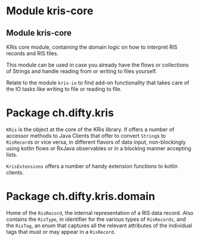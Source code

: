 # Module kris-core

## Module kris-core

KRis core module, containing the domain logic on how to interpret RIS records and RIS files.

This module can be used in case you already have the flows or collections of Strings and handle
reading from or writing to files yourself.

Relate to the module `kris-io` to find add-on functionality that takes care of the IO tasks
like writing to file or reading to file.

# Package ch.difty.kris

`KRis` is the object at the core of the KRis library. If offers a number of accessor methods
to Java Clients that offer to convert `String`s to `RisRecord`s or vice versa, in different
flavors of data input, non-blockingly using kotlin flows or RxJava observables or in a blocking
manner accepting lists.

`KrisExtensions` offers a number of handy extension functions to kotlin clients.

# Package ch.difty.kris.domain

Home of the `RisRecord`, the internal representation of a RIS data record.
Also contains the `RisType`, in identifier for the various types of `RisRecords`,
and the `RisTag`, an enum that captures all the relevant attributes of the individual
tags that must or may appear in a `RisRecord`.